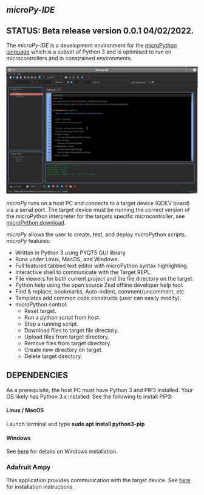 ## ***microPy-IDE***

## STATUS: Beta release version 0.0.1 04/02/2022.

The *microPy-IDE* is a development environment for the [microPython language](https://micropython.org/) which is a subset of Python 3 and is optimised to run on microcontrollers and in constrained environments. 

![](https://github.com/Abbykus/microPy-IDE/blob/3a2bbbc565d9bde55c800ac3cb0ba72c25d3f430/photos/microPy-IDE.png)

*microPy* runs on a host PC and connects to a target device (QDEV board) via a serial port. The target device must be running the correct version of the microPython interpreter for the targets specific microcontroller, see [microPython download](https://micropython.org/download/).

*microPy* allows the user to create, test, and deploy microPython scripts. *microPy* features:
- Written in Python 3 using PYQT5 GUI library.
- Runs under Linux, MacOS, and Windows.
- Full featured tabbed text editor with microPython syntax highlighting.
- Interactive shell to communicate with the Target REPL.
- File viewers for both current project and the file directory on the target.
- Python help using the open source Zeal offline developer help tool.
- Find & replace, bookmarks, Auto-indent, comment/uncomment, etc.
- Templates add common code constructs (user can easily modify).
- microPython control:
  - Reset target.
  - Run a python script from host.
  - Stop a running script.
  - Download files to target file directory.
  - Upload files from target directory.
  - Remove files from target directory.
  - Create new directory on target.
  - Delete target directory.

## DEPENDENCIES
As a prerequisite, the host PC must have Python 3 and PIP3 installed. 
Your OS likely has Python 3.x installed. See the following to install PIP3:

#### Linux / MacOS
  Launch terminal and type **sudo apt install python3-pip**
  
#### Windows
See [here](https://stackoverflow.com/questions/70727436/how-to-install-pip3-on-windows-10) for details on Windows installation.

### Adafruit Ampy
This application provides communication with the target device. See [here](https://learn.adafruit.com/micropython-basics-load-files-and-run-code/install-ampy) for installation instructions.


